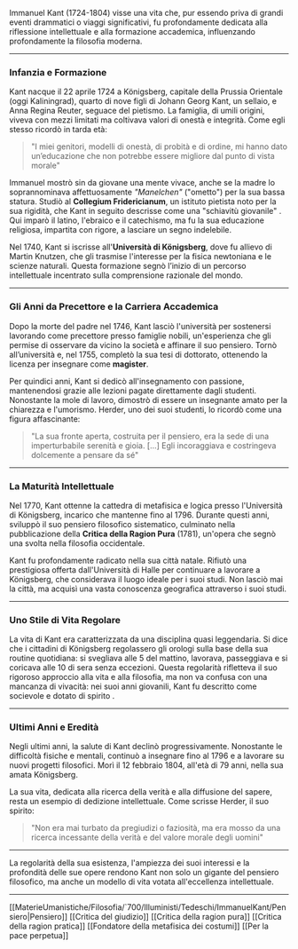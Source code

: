 Immanuel Kant (1724-1804) visse una vita che, pur essendo priva di grandi eventi drammatici o viaggi significativi, fu profondamente dedicata alla riflessione intellettuale e alla formazione accademica, influenzando profondamente la filosofia moderna.

---

### **Infanzia e Formazione**

Kant nacque il 22 aprile 1724 a Königsberg, capitale della Prussia Orientale (oggi Kaliningrad), quarto di nove figli di Johann Georg Kant, un sellaio, e Anna Regina Reuter, seguace del pietismo. La famiglia, di umili origini, viveva con mezzi limitati ma coltivava valori di onestà e integrità. Come egli stesso ricordò in tarda età:

> "I miei genitori, modelli di onestà, di probità e di ordine, mi hanno dato un’educazione che non potrebbe essere migliore dal punto di vista morale" 

Immanuel mostrò sin da giovane una mente vivace, anche se la madre lo soprannominava affettuosamente _"Manelchen"_ ("ometto") per la sua bassa statura. Studiò al **Collegium Fridericianum**, un istituto pietista noto per la sua rigidità, che Kant in seguito descrisse come una "schiavitù giovanile" . Qui imparò il latino, l'ebraico e il catechismo, ma fu la sua educazione religiosa, impartita con rigore, a lasciare un segno indelebile.

Nel 1740, Kant si iscrisse all'**Università di Königsberg**, dove fu allievo di Martin Knutzen, che gli trasmise l'interesse per la fisica newtoniana e le scienze naturali. Questa formazione segnò l’inizio di un percorso intellettuale incentrato sulla comprensione razionale del mondo.

---

### **Gli Anni da Precettore e la Carriera Accademica**

Dopo la morte del padre nel 1746, Kant lasciò l'università per sostenersi lavorando come precettore presso famiglie nobili, un'esperienza che gli permise di osservare da vicino la società e affinare il suo pensiero. Tornò all’università e, nel 1755, completò la sua tesi di dottorato, ottenendo la licenza per insegnare come **magister**.

Per quindici anni, Kant si dedicò all'insegnamento con passione, mantenendosi grazie alle lezioni pagate direttamente dagli studenti. Nonostante la mole di lavoro, dimostrò di essere un insegnante amato per la chiarezza e l'umorismo. Herder, uno dei suoi studenti, lo ricordò come una figura affascinante:

> "La sua fronte aperta, costruita per il pensiero, era la sede di una imperturbabile serenità e gioia. [...] Egli incoraggiava e costringeva dolcemente a pensare da sé" 

---

### **La Maturità Intellettuale**

Nel 1770, Kant ottenne la cattedra di metafisica e logica presso l'Università di Königsberg, incarico che mantenne fino al 1796. Durante questi anni, sviluppò il suo pensiero filosofico sistematico, culminato nella pubblicazione della **Critica della Ragion Pura** (1781), un'opera che segnò una svolta nella filosofia occidentale.

Kant fu profondamente radicato nella sua città natale. Rifiutò una prestigiosa offerta dall'Università di Halle per continuare a lavorare a Königsberg, che considerava il luogo ideale per i suoi studi. Non lasciò mai la città, ma acquisì una vasta conoscenza geografica attraverso i suoi studi.

---

### **Uno Stile di Vita Regolare**

La vita di Kant era caratterizzata da una disciplina quasi leggendaria. Si dice che i cittadini di Königsberg regolassero gli orologi sulla base della sua routine quotidiana: si svegliava alle 5 del mattino, lavorava, passeggiava e si coricava alle 10 di sera senza eccezioni. Questa regolarità rifletteva il suo rigoroso approccio alla vita e alla filosofia, ma non va confusa con una mancanza di vivacità: nei suoi anni giovanili, Kant fu descritto come socievole e dotato di spirito .

---

### **Ultimi Anni e Eredità**

Negli ultimi anni, la salute di Kant declinò progressivamente. Nonostante le difficoltà fisiche e mentali, continuò a insegnare fino al 1796 e a lavorare su nuovi progetti filosofici. Morì il 12 febbraio 1804, all'età di 79 anni, nella sua amata Königsberg.

La sua vita, dedicata alla ricerca della verità e alla diffusione del sapere, resta un esempio di dedizione intellettuale. Come scrisse Herder, il suo spirito:

> "Non era mai turbato da pregiudizi o faziosità, ma era mosso da una ricerca incessante della verità e del valore morale degli uomini" 

---

La regolarità della sua esistenza, l'ampiezza dei suoi interessi e la profondità delle sue opere rendono Kant non solo un gigante del pensiero filosofico, ma anche un modello di vita votata all'eccellenza intellettuale.

---
[[MaterieUmanistiche/Filosofia/`700/Illuministi/Tedeschi/ImmanuelKant/Pensiero|Pensiero]]
[[Critica del giudizio]]
[[Critica della ragion pura]]
[[Critica della ragion pratica]]
[[Fondatore della metafisica dei costumi]]
[[Per la pace perpetua]]

